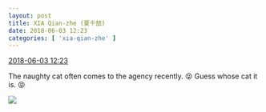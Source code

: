 ```yaml
---
layout: post
title: XIA Qian-zhe (夏千喆)
date: 2018-06-03 12:23
categories: [ 'xia-qian-zhe' ]
---
```


<div class="weibo-info">
  <a href="https://weibo.com/6505420082/GjDw9qEZu">2018-06-03 12:23</a>
</div>

The naughty cat often comes to the agency recently. 😝 Guess whose cat it is. 😝

<!-- more -->

<a href="http://wx1.sinaimg.cn/mw690/0076g4Wmgy1frxvifwr0jj30s51e17wh.jpg">
  <img class="weibo-pic-preview" src="http://wx1.sinaimg.cn/orj360/0076g4Wmgy1frxvifwr0jj30s51e17wh.jpg" />
</a>
